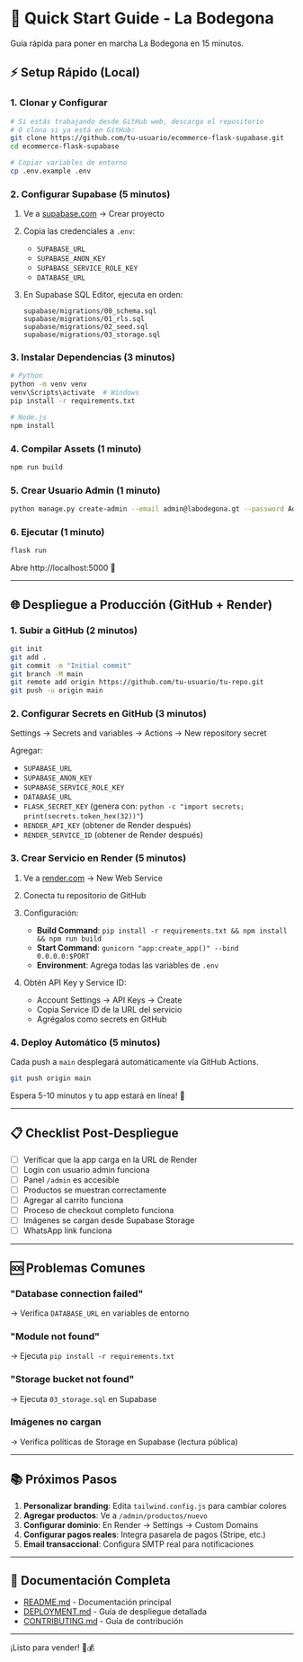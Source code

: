 # 🚀 Quick Start Guide - La Bodegona

Guía rápida para poner en marcha La Bodegona en 15 minutos.

## ⚡ Setup Rápido (Local)

### 1. Clonar y Configurar

```bash
# Si estás trabajando desde GitHub web, descarga el repositorio
# O clona si ya está en GitHub:
git clone https://github.com/tu-usuario/ecommerce-flask-supabase.git
cd ecommerce-flask-supabase

# Copiar variables de entorno
cp .env.example .env
```

### 2. Configurar Supabase (5 minutos)

1. Ve a [supabase.com](https://supabase.com) → Crear proyecto
2. Copia las credenciales a `.env`:
   - `SUPABASE_URL`
   - `SUPABASE_ANON_KEY`
   - `SUPABASE_SERVICE_ROLE_KEY`
   - `DATABASE_URL`

3. En Supabase SQL Editor, ejecuta en orden:
   ```
   supabase/migrations/00_schema.sql
   supabase/migrations/01_rls.sql
   supabase/migrations/02_seed.sql
   supabase/migrations/03_storage.sql
   ```

### 3. Instalar Dependencias (3 minutos)

```bash
# Python
python -m venv venv
venv\Scripts\activate  # Windows
pip install -r requirements.txt

# Node.js
npm install
```

### 4. Compilar Assets (1 minuto)

```bash
npm run build
```

### 5. Crear Usuario Admin (1 minuto)

```bash
python manage.py create-admin --email admin@labodegona.gt --password Admin#2025! --name Administrador
```

### 6. Ejecutar (1 minuto)

```bash
flask run
```

Abre http://localhost:5000 🎉

---

## 🌐 Despliegue a Producción (GitHub + Render)

### 1. Subir a GitHub (2 minutos)

```bash
git init
git add .
git commit -m "Initial commit"
git branch -M main
git remote add origin https://github.com/tu-usuario/tu-repo.git
git push -u origin main
```

### 2. Configurar Secrets en GitHub (3 minutos)

Settings → Secrets and variables → Actions → New repository secret

Agregar:
- `SUPABASE_URL`
- `SUPABASE_ANON_KEY`
- `SUPABASE_SERVICE_ROLE_KEY`
- `DATABASE_URL`
- `FLASK_SECRET_KEY` (genera con: `python -c "import secrets; print(secrets.token_hex(32))"`)
- `RENDER_API_KEY` (obtener de Render después)
- `RENDER_SERVICE_ID` (obtener de Render después)

### 3. Crear Servicio en Render (5 minutos)

1. Ve a [render.com](https://render.com) → New Web Service
2. Conecta tu repositorio de GitHub
3. Configuración:
   - **Build Command**: `pip install -r requirements.txt && npm install && npm run build`
   - **Start Command**: `gunicorn "app:create_app()" --bind 0.0.0.0:$PORT`
   - **Environment**: Agrega todas las variables de `.env`

4. Obtén API Key y Service ID:
   - Account Settings → API Keys → Create
   - Copia Service ID de la URL del servicio
   - Agrégalos como secrets en GitHub

### 4. Deploy Automático (5 minutos)

Cada push a `main` desplegará automáticamente vía GitHub Actions.

```bash
git push origin main
```

Espera 5-10 minutos y tu app estará en línea! 🚀

---

## 📋 Checklist Post-Despliegue

- [ ] Verificar que la app carga en la URL de Render
- [ ] Login con usuario admin funciona
- [ ] Panel `/admin` es accesible
- [ ] Productos se muestran correctamente
- [ ] Agregar al carrito funciona
- [ ] Proceso de checkout completo funciona
- [ ] Imágenes se cargan desde Supabase Storage
- [ ] WhatsApp link funciona

---

## 🆘 Problemas Comunes

### "Database connection failed"
→ Verifica `DATABASE_URL` en variables de entorno

### "Module not found"
→ Ejecuta `pip install -r requirements.txt`

### "Storage bucket not found"
→ Ejecuta `03_storage.sql` en Supabase

### Imágenes no cargan
→ Verifica políticas de Storage en Supabase (lectura pública)

---

## 📚 Próximos Pasos

1. **Personalizar branding**: Edita `tailwind.config.js` para cambiar colores
2. **Agregar productos**: Ve a `/admin/productos/nuevo`
3. **Configurar dominio**: En Render → Settings → Custom Domains
4. **Configurar pagos reales**: Integra pasarela de pagos (Stripe, etc.)
5. **Email transaccional**: Configura SMTP real para notificaciones

---

## 📖 Documentación Completa

- [README.md](README.md) - Documentación principal
- [DEPLOYMENT.md](DEPLOYMENT.md) - Guía de despliegue detallada
- [CONTRIBUTING.md](CONTRIBUTING.md) - Guía de contribución

---

¡Listo para vender! 🛒💰

